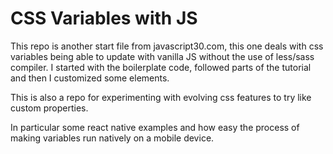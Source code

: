 # CSS Variables with JS

This repo is another start file from javascript30.com, this one deals with css variables being able to update with vanilla JS
without the use of less/sass compiler. I started with the boilerplate code, followed parts of the tutorial and then I customized some elements.

This is also a repo for experimenting with evolving css features to try like custom properties.

In particular some react native examples and how easy the process of making variables run natively on a mobile device.
